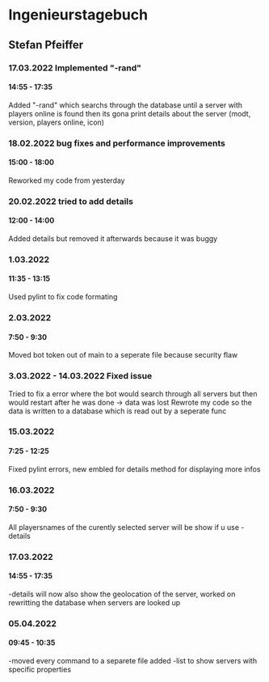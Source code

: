 # Ingenieurstagebuch

## Stefan Pfeiffer

### 17.03.2022 Implemented "-rand"

#### 14:55 - 17:35

Added "-rand" which searchs through the database until a server with players online is found then its gona print details about the server (modt, version, players online, icon)

### 18.02.2022 bug fixes and performance improvements

#### 15:00 - 18:00

Reworked my code from yesterday

### 20.02.2022 tried to add details

#### 12:00 - 14:00

Added details but removed it afterwards because it was buggy

### 1.03.2022

#### 11:35 - 13:15

Used pylint to fix code formating

### 2.03.2022

#### 7:50 - 9:30

Moved bot token out of main to a seperate file because security flaw

### 3.03.2022 - 14.03.2022 Fixed issue

Tried to fix a error where the bot would search through all servers but then would restart after he was done -> data was lost 
Rewrote my code so the data is written to a database which is read out by a seperate func

### 15.03.2022

#### 7:25 - 12:25

Fixed pylint errors, new embled for details method for displaying more infos

### 16.03.2022

#### 7:50 - 9:30

All playersnames of the curently selected server will be show if u use -details

### 17.03.2022

#### 14:55 - 17:35

-details will now also show the geolocation of the server, worked on rewritting the database when servers are looked up

### 05.04.2022

#### 09:45 - 10:35

-moved every command to a separete file added -list to show servers with specific properties

